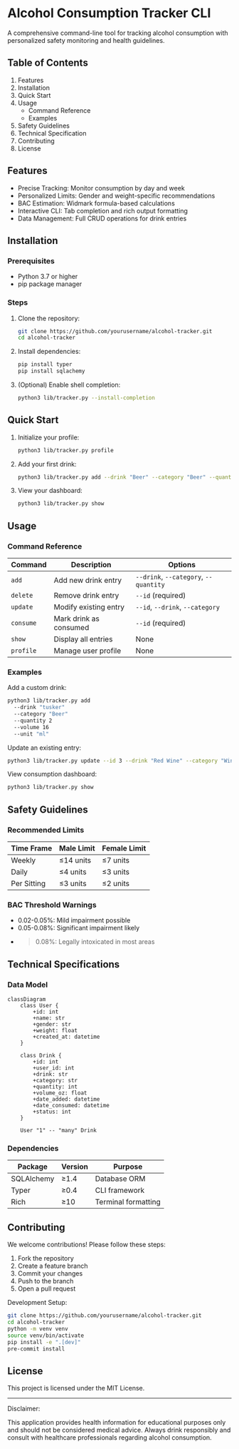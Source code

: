 # Alcohol Consumption Tracker CLI
A comprehensive command-line tool for tracking alcohol consumption with personalized safety monitoring and health guidelines.

## Table of Contents

1. Features
2. Installation
3. Quick Start
4. Usage
   - Command Reference
   - Examples
5. Safety Guidelines
6. Technical Specification
7. Contributing
8. License

## Features

- Precise Tracking: Monitor consumption by  day and week
- Personalized Limits: Gender and weight-specific recommendations
- BAC Estimation: Widmark formula-based calculations
- Interactive CLI: Tab completion and rich output formatting
- Data Management: Full CRUD operations for drink entries

## Installation

### Prerequisites

- Python 3.7 or higher
- pip package manager

### Steps

1. Clone the repository:
   ```bash
   git clone https://github.com/yourusername/alcohol-tracker.git
   cd alcohol-tracker
   ```

2. Install dependencies:
   ```bash
   pip install typer
   pip install sqlachemy
   ```

3. (Optional) Enable shell completion:
   ```bash
   python3 lib/tracker.py --install-completion
   ```

## Quick Start

1. Initialize your profile:
   ```bash
   python3 lib/tracker.py profile
   ```

2. Add your first drink:
   ```bash
   python3 lib/tracker.py add --drink "Beer" --category "Beer" --quantity 1
   ```

3. View your dashboard:
   ```bash
   python3 lib/tracker.py show
   ```

## Usage

### Command Reference

| Command   | Description                          | Options                              |
|-----------|--------------------------------------|--------------------------------------|
| `add`     | Add new drink entry                  | `--drink`, `--category`, `--quantity`|
| `delete`  | Remove drink entry                   | `--id` (required)                    |
| `update`  | Modify existing entry                | `--id`, `--drink`, `--category`      |
| `consume` | Mark drink as consumed               | `--id` (required)                    |
| `show`    | Display all entries                  | None                                 |
| `profile` | Manage user profile                  | None                                 |

### Examples

Add a custom drink:
```bash
python3 lib/tracker.py add 
  --drink "tusker" 
  --category "Beer" 
  --quantity 2 
  --volume 16 
  --unit "ml"
```

Update an existing entry:
```bash
python3 lib/tracker.py update --id 3 --drink "Red Wine" --category "Wine"
```

View consumption dashboard:
```bash
python3 lib/tracker.py show
```

## Safety Guidelines

### Recommended Limits

| Time Frame | Male Limit | Female Limit |
|------------|------------|--------------|
| Weekly     | ≤14 units  | ≤7 units     |
| Daily      | ≤4 units   | ≤3 units     |
| Per Sitting| ≤3 units   | ≤2 units     |

### BAC Threshold Warnings

- 0.02-0.05%: Mild impairment possible
- 0.05-0.08%: Significant impairment likely
- >0.08%: Legally intoxicated in most areas

## Technical Specifications

### Data Model

```mermaid
classDiagram
    class User {
        +id: int
        +name: str
        +gender: str
        +weight: float
        +created_at: datetime
    }

    class Drink {
        +id: int
        +user_id: int
        +drink: str
        +category: str
        +quantity: int
        +volume_oz: float
        +date_added: datetime
        +date_consumed: datetime
        +status: int
    }

    User "1" -- "many" Drink
```

### Dependencies

| Package      | Version | Purpose               |
|--------------|---------|-----------------------|
| SQLAlchemy   | ≥1.4    | Database ORM          |
| Typer        | ≥0.4    | CLI framework         |
| Rich         | ≥10     | Terminal formatting   |


## Contributing

We welcome contributions! Please follow these steps:

1. Fork the repository
2. Create a feature branch
3. Commit your changes
4. Push to the branch
5. Open a pull request

Development Setup:
```bash
git clone https://github.com/yourusername/alcohol-tracker.git
cd alcohol-tracker
python -m venv venv
source venv/bin/activate
pip install -e ".[dev]"
pre-commit install
```

## License

This project is licensed under the MIT License.

---

Disclaimer:


 This application provides health information for educational purposes only and should not be considered medical advice. Always drink responsibly and consult with healthcare professionals regarding alcohol consumption.

